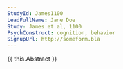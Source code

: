 ```yaml
---
StudyId: James1100
LeadFullName: Jane Doe
Study: James et al, 1100
PsychConstruct: cognition, behavior
SignupUrl: http://someform.bla
---
```


{{ this.Abstract }}